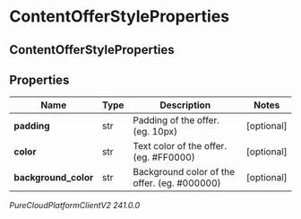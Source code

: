 # ContentOfferStyleProperties

## ContentOfferStyleProperties

## Properties

|Name | Type | Description | Notes|
|------------ | ------------- | ------------- | -------------|
| **padding** | str | Padding of the offer. (eg. 10px) | [optional] |
| **color** | str | Text color of the offer. (eg. #FF0000) | [optional] |
| **background_color** | str | Background color of the offer. (eg. #000000) | [optional] |



_PureCloudPlatformClientV2 241.0.0_
